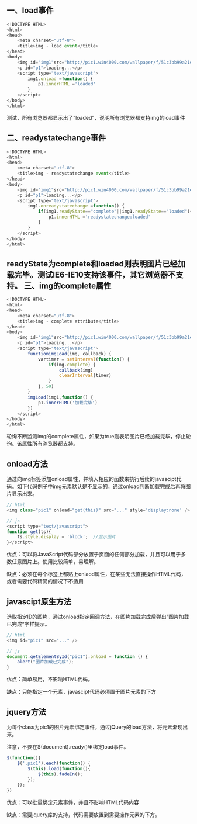一、load事件
-
```js
<!DOCTYPE HTML>
<html>
<head>
    <meta charset="utf-8">
    <title>img - load event</title>
</head>
<body>
    <img id="img1"src="http://pic1.win4000.com/wallpaper/f/51c3bb99a21ea.jpg">
    <p id="p1">loading...</p>
    <script type="text/javascript">
        img1.onload =function() {
            p1.innerHTML ='loaded'
        }
    </script>
</body>
</html>
```
测试，所有浏览器都显示出了“loaded”，说明所有浏览器都支持img的load事件


二、readystatechange事件
-
```js
<!DOCTYPE HTML>
<html>
<head>
    <meta charset="utf-8">
    <title>img - readystatechange event</title>
</head>
<body>
    <img id="img1"src="http://pic1.win4000.com/wallpaper/f/51c3bb99a21ea.jpg">
    <p id="p1">loading...</p>
    <script type="text/javascript">
        img1.onreadystatechange =function() {
            if(img1.readyState=="complete"||img1.readyState=="loaded"){
                p1.innerHTML ='readystatechange:loaded'
            }
        }
    </script>
</body>
</html>
```
readyState为complete和loaded则表明图片已经加载完毕。测试IE6-IE10支持该事件，其它浏览器不支持。
三、img的complete属性
-
```js
<!DOCTYPE HTML>
<html>
<head>
    <meta charset="utf-8">
    <title>img - complete attribute</title>
</head>
<body>
    <img id="img1"src="http://pic1.win4000.com/wallpaper/f/51c3bb99a21ea.jpg">
    <p id="p1">loading...</p>
    <script type="text/javascript">
        functionimgLoad(img, callback) {
            vartimer = setInterval(function() {
                if(img.complete) {
                    callback(img)
                    clearInterval(timer)
                }
            }, 50)
        }
        imgLoad(img1,function() {
            p1.innerHTML('加载完毕')
        })
    </script>
</body>
</html>
```
轮询不断监测img的complete属性，如果为true则表明图片已经加载完毕，停止轮询。该属性所有浏览器都支持。


onload方法
-
通过向img标签添加onload属性，并填入相应的函数来执行后续的javascipt代码。如下代码例子中img元素默认是不显示的，通过onload判断加载完成后再将图片显示出来。
```js
// html
<img class="pic1" onload="get(this)" src="..." style='display:none' />

// js
<script type="text/javascript">
function get(ts){
	ts.style.display = 'block';  //显示图片
}</script>
```
优点：可以将JavaScript代码部分放置于页面的任何部分加载，并且可以用于多数任意图片上。使用比较简单，易理解。

缺点：必须在每个标签上都贴上onlaod属性，在某些无法直接操作HTML代码，或者需要代码精简的情况下不适用

 

javascipt原生方法
-
选取指定ID的图片，通过onload指定回调方法，在图片加载完成后弹出“图片加载已完成”字样提示。
```js
// html
<img id="pic1" src="..." />

// js
document.getElementById("pic1").onload = function () {
    alert("图片加载已完成");
}
```
优点：简单易用，不影响HTML代码。

缺点：只能指定一个元素，javascipt代码必须置于图片元素的下方

 

jquery方法
-
为每个class为pic1的图片元素绑定事件，通过jQuery的load方法，将元素渐现出来。

注意，不要在$(document).ready()里绑定load事件。
```js
$(function(){
	$('.pic1').each(function() {
		$(this).load(function(){
			$(this).fadeIn();
		});
    });
})
```
优点：可以批量绑定元素事件，并且不影响HTML代码内容

缺点：需要jquery库的支持，代码需要放置到需要操作元素的下方。